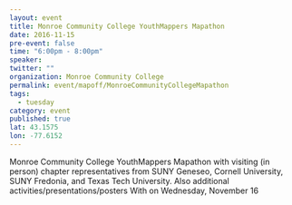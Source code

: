 ```yaml
---
layout: event
title: Monroe Community College YouthMappers Mapathon
date: 2016-11-15
pre-event: false
time: "6:00pm - 8:00pm"
speaker: 
twitter: ""
organization: Monroe Community College
permalink: event/mapoff/MonroeCommunityCollegeMapathon
tags: 
  - tuesday
category: event
published: true
lat: 43.1575
lon: -77.6152
---
```


Monroe Community College YouthMappers Mapathon with visiting (in person) chapter representatives 
from SUNY Geneseo, Cornell University, SUNY Fredonia, and Texas Tech University. 
Also additional activities/presentations/posters With on Wednesday, November 16
